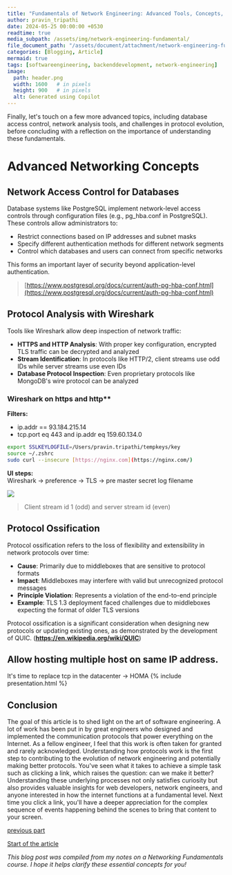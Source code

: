 ```yaml
---
title: "Fundamentals of Network Engineering: Advanced Tools, Concepts, and Conclusion - Part 9"
author: pravin_tripathi
date: 2024-05-25 00:00:00 +0530
readtime: true
media_subpath: /assets/img/network-engineering-fundamental/
file_document_path: "/assets/document/attachment/network-engineering-fundamental/2210.00714v2.pdf"
categories: [Blogging, Article]
mermaid: true
tags: [softwareengineering, backenddevelopment, network-engineering]
image:
  path: header.png
  width: 1600   # in pixels
  height: 900   # in pixels
  alt: Generated using Copilot
---
```


Finally, let's touch on a few more advanced topics, including database access control, network analysis tools, and challenges in protocol evolution, before concluding with a reflection on the importance of understanding these fundamentals.

# Advanced Networking Concepts

## Network Access Control for Databases

Database systems like PostgreSQL implement network-level access controls through configuration files (e.g., pg_hba.conf in PostgreSQL). These controls allow administrators to:

- Restrict connections based on IP addresses and subnet masks
- Specify different authentication methods for different network segments
- Control which databases and users can connect from specific networks

This forms an important layer of security beyond application-level authentication.

> [https://www.postgresql.org/docs/current/auth-pg-hba-conf.html](https://www.postgresql.org/docs/current/auth-pg-hba-conf.html)

## Protocol Analysis with Wireshark

Tools like Wireshark allow deep inspection of network traffic:

- **HTTPS and HTTP Analysis**: With proper key configuration, encrypted TLS traffic can be decrypted and analyzed
- **Stream Identification**: In protocols like HTTP/2, client streams use odd IDs while server streams use even IDs
- **Database Protocol Inspection**: Even proprietary protocols like MongoDB's wire protocol can be analyzed

### Wireshark on https and http**

**Filters:**
- ip.addr == 93.184.215.14
- tcp.port eq 443 and ip.addr eq 159.60.134.0

```sh
export SSLKEYLOGFILE=/Users/pravin.tripathi/tempkeys/key
source ~/.zshrc
sudo curl --insecure [https://nginx.com](https://nginx.com/)
```

**UI steps:**  
Wireshark -> preference -> TLS -> pre master secret log filename

![](image33.png)

> Client stream id 1 (odd) and server stream id (even)

## Protocol Ossification

Protocol ossification refers to the loss of flexibility and extensibility in network protocols over time:

- **Cause**: Primarily due to middleboxes that are sensitive to protocol formats
- **Impact**: Middleboxes may interfere with valid but unrecognized protocol messages
- **Principle Violation**: Represents a violation of the end-to-end principle
- **Example**: TLS 1.3 deployment faced challenges due to middleboxes expecting the format of older TLS versions

Protocol ossification is a significant consideration when designing new protocols or updating existing ones, as demonstrated by the development of QUIC. (**https://en.wikipedia.org/wiki/QUIC**)


## Allow hosting multiple host on same IP address.
It's time to replace tcp in the datacenter -> HOMA
{% include presentation.html %}

## Conclusion
The goal of this article is to shed light on the art of software engineering. A lot of work has been put in by great engineers who designed and implemented the communication protocols that power everything on the Internet.
As a fellow engineer, I feel that this work is often taken for granted and rarely acknowledged. Understanding how protocols work is the first step to contributing to the evolution of network engineering and potentially making better protocols. You've seen what it takes to achieve a simple task such as clicking a link, which raises the question: can we make it better?
Understanding these underlying processes not only satisfies curiosity but also provides valuable insights for web developers, network engineers, and anyone interested in how the internet functions at a fundamental level.
Next time you click a link, you'll have a deeper appreciation for the complex sequence of events happening behind the scenes to bring that content to your screen.

[previous part](../network-engineering-fundamental-part-8)


[Start of the article](../network-engineering-fundamental-part-1)

*This blog post was compiled from my notes on a Networking Fundamentals course. I hope it helps clarify these essential concepts for you!*